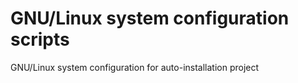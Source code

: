 GNU/Linux system configuration scripts
===========================================================

GNU/Linux system configuration for auto-installation project

